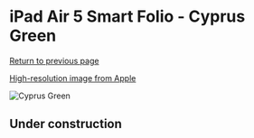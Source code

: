 # iPad Air 5 Smart Folio - Cyprus Green

[Return to previous page](/ipad_pro2)

[High-resolution image from Apple](https://store.storeimages.cdn-apple.com/8756/as-images.apple.com/is/MH083?wid=4500&hei=4500&fmt=png)

<div style="width: 500px"><img src="/everyphone/MH083.png" alt="Cyprus Green"></div>

## Under construction
